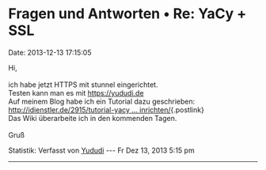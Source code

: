 Fragen und Antworten • Re: YaCy + SSL
=====================================

Date: 2013-12-13 17:15:05

Hi,\
\
ich habe jetzt HTTPS mit stunnel eingerichtet.\
Testen kann man es mit <https://yududi.de>\
Auf meinem Blog habe ich ein Tutorial dazu geschrieben:
[http://idienstler.de/2915/tutorial-yacy \...
inrichten/](http://idienstler.de/2915/tutorial-yacy-unter-gnulinux-debian-7-2-mit-stunnel-fuer-https-verbindungen-erreichbar-machen-port-80-weiterleitung-mit-node-js-einrichten/){.postlink}\
Das Wiki überarbeite ich in den kommenden Tagen.\
\
Gruß

Statistik: Verfasst von
[Yududi](http://forum.yacy-websuche.de/memberlist.php?mode=viewprofile&u=9077)
--- Fr Dez 13, 2013 5:15 pm

------------------------------------------------------------------------
